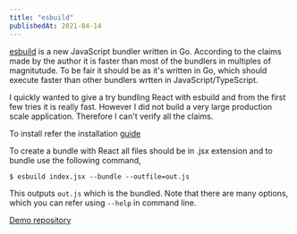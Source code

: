 ```yaml
---
title: "esbuild"
publishedAt: 2021-04-14
---
```


[esbuild](https://esbuild.github.io/) is a new JavaScript bundler written in Go. According to the claims made by the author it is faster than most of the bundlers in multiples of magnitutude. To be fair it should be as it's written in Go, which should execute faster than other bundlers wrtten in JavaScript/TypeScript.

I quickly wanted to give a try bundling React with esbuild and from the first few tries it is really fast. However I did not build a very large production scale application. Therefore I can't verify all the claims.

To install refer the installation [guide](https://esbuild.github.io/getting-started/#install-esbuild)

To create a bundle with React all files should be in .jsx extension and to bundle use the following command,

```
$ esbuild index.jsx --bundle --outfile=out.js
```

This outputs `out.js` which is the bundled. Note that there are many options, which you can refer using `--help` in command line.

[Demo repository](https://github.com/rajikaimal/esbuild-demo)
